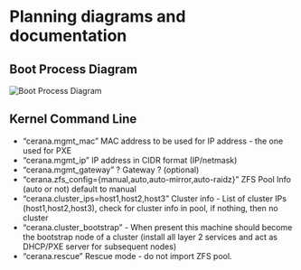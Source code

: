 Planning diagrams and documentation
=================

Boot Process Diagram
--------------------

![Boot Process Diagram](https://rawgithub.com/mistifyio/mistify/master/docs/planning/boot.svg)

Kernel Command Line
-------------------
* “cerana.mgmt_mac” MAC address to be used for IP address  - the one used for PXE
* “cerana.mgmt_ip” IP address in CIDR format (IP/netmask)
* “cerana.mgmt_gateway” ? Gateway ? (optional)
* “cerana.zfs_config={manual,auto,auto-mirror,auto-raidz}” ZFS Pool Info (auto or not) default to manual
* “cerana.cluster_ips=host1,host2,host3” Cluster info -  List of cluster IPs (host1,host2,host3), check for cluster info in pool, if nothing, then no cluster
* “cerana.cluster_bootstrap” - When present this machine should become the bootstrap node of a cluster (install all layer 2 services and act as DHCP/PXE server for subsequent nodes)
* “cerana.rescue” Rescue mode - do not import ZFS pool.
